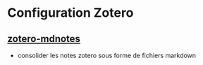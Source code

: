 # Configuration Zotero

## [zotero-mdnotes][z-md]

- consolider les notes zotero sous forme de fichiers markdown

[z-md]: https://argentinaos.com/zotero-mdnotes/